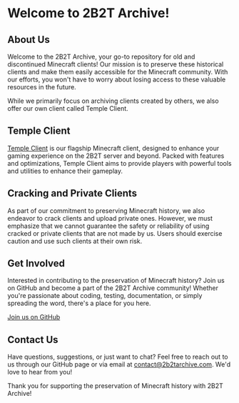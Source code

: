 # Welcome to 2B2T Archive!

## About Us
Welcome to the 2B2T Archive, your go-to repository for old and discontinued Minecraft clients! Our mission is to preserve these historical clients and make them easily accessible for the Minecraft community. With our efforts, you won't have to worry about losing access to these valuable resources in the future.

While we primarily focus on archiving clients created by others, we also offer our own client called Temple Client.

## Temple Client
[Temple Client](https://templecheats.xyz) is our flagship Minecraft client, designed to enhance your gaming experience on the 2B2T server and beyond. Packed with features and optimizations, Temple Client aims to provide players with powerful tools and utilities to enhance their gameplay.

## Cracking and Private Clients
As part of our commitment to preserving Minecraft history, we also endeavor to crack clients and upload private ones. However, we must emphasize that we cannot guarantee the safety or reliability of using cracked or private clients that are not made by us. Users should exercise caution and use such clients at their own risk.

## Get Involved
Interested in contributing to the preservation of Minecraft history? Join us on GitHub and become a part of the 2B2T Archive community! Whether you're passionate about coding, testing, documentation, or simply spreading the word, there's a place for you here.

[Join us on GitHub](https://github.com/2B2TArchive)

## Contact Us
Have questions, suggestions, or just want to chat? Feel free to reach out to us through our GitHub page or via email at [contact@2b2tarchive.com](mailto:contact@templeenterprise.com). We'd love to hear from you!

Thank you for supporting the preservation of Minecraft history with 2B2T Archive!
